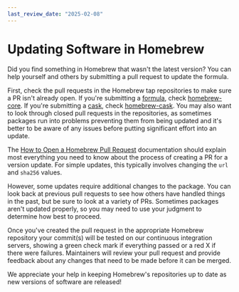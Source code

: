 ```yaml
---
last_review_date: "2025-02-08"
---
```


# Updating Software in Homebrew

Did you find something in Homebrew that wasn't the latest version? You can help yourself and others by submitting a pull request to update the formula.

First, check the pull requests in the Homebrew tap repositories to make sure a PR isn't already open. If you're submitting a [formula](Formula-Cookbook.md#homebrew-terminology), check [homebrew-core](https://github.com/Homebrew/homebrew-core/pulls). If you're submitting a [cask](Formula-Cookbook.md#homebrew-terminology), check [homebrew-cask](https://github.com/Homebrew/homebrew-cask/pulls). You may also want to look through closed pull requests in the repositories, as sometimes packages run into problems preventing them from being updated and it's better to be aware of any issues before putting significant effort into an update.

The [How to Open a Homebrew Pull Request](How-To-Open-a-Homebrew-Pull-Request.md) documentation should explain most everything you need to know about the process of creating a PR for a version update. For simple updates, this typically involves changing the `url` and `sha256` values.

However, some updates require additional changes to the package. You can look back at previous pull requests to see how others have handled things in the past, but be sure to look at a variety of PRs. Sometimes packages aren't updated properly, so you may need to use your judgment to determine how best to proceed.

Once you've created the pull request in the appropriate Homebrew repository your commit(s) will be tested on our continuous integration servers, showing a green check mark if everything passed or a red X if there were failures. Maintainers will review your pull request and provide feedback about any changes that need to be made before it can be merged.

We appreciate your help in keeping Homebrew's repositories up to date as new versions of software are released!
